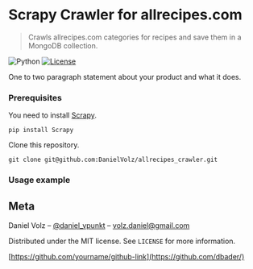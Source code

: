 
# Scrapy Crawler for allrecipes.com
> Crawls allrecipes.com categories for recipes and save them in a MongoDB collection.

![Python](https://img.shields.io/badge/python-v2.7%20%2F%20v3.6-blue.svg)
[![License](https://img.shields.io/badge/license-MIT-blue.svg)](https://opensource.org/licenses/MIT)

One to two paragraph statement about your product and what it does.

### Prerequisites

You need to install [Scrapy](https://doc.scrapy.org/en/latest/index.html).

```
pip install Scrapy
```
Clone this repository.

```
git clone git@github.com:DanielVolz/allrecipes_crawler.git
```

### Usage example



## Meta

Daniel Volz – [@daniel_vpunkt](https://twitter.com/daniel_vpunkt) – volz.daniel@gmail.com

Distributed under the MIT license. See ``LICENSE`` for more information.

[https://github.com/yourname/github-link](https://github.com/dbader/)


<!-- Markdown link & img dfn's -->
[npm-image]: https://img.shields.io/npm/v/datadog-metrics.svg?style=flat-square
[npm-url]: https://npmjs.org/package/datadog-metrics
[npm-downloads]: https://img.shields.io/npm/dm/datadog-metrics.svg?style=flat-square
[travis-image]: https://img.shields.io/travis/dbader/node-datadog-metrics/master.svg?style=flat-square
[travis-url]: https://travis-ci.org/dbader/node-datadog-metrics

